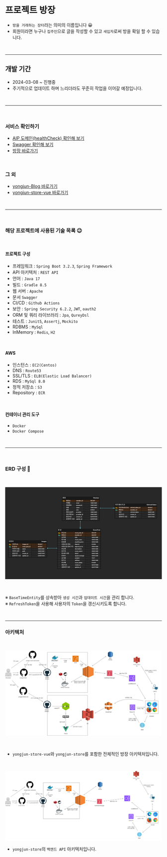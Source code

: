 # 프로젝트 방장

- `방을 거래하는 장터`라는 의미의 이름입니다 😀
- 회원이라면 누구나 `집주인`으로 글을 작성할 수 있고 `새입자`로써 방을 확일 할 수 있습니다. 

<br>

---

## 개발 기간

- 2024-03-08 ~ 진행중
- 주기적으로 업데이트 하며 느리더라도 꾸준히 작업을 이어갈 예정입니다.

<br>

---

<br>

### 서비스 확인하기

- <a href="https://api.yongjun.store/health" target="_blank">AIP 도메인(healthCheck) 확인해 보기</a>
- <a href="https://api.yongjun.store/swagger-ui/index.html" target="_blank">Swagger 확인해 보기</a>
- <a href="https://yongjun.store/" target="_blank">방장 바로가기</a>

<br>

### 그 외

- <a href="https://yongjun96.github.io" target="_blank">yongjun-Blog 바로가기</a>
- <a href="https://github.com/yongjun96/yogjun-store-vue" target="_blank">yongjun-store-vue 바로가기</a>

<br>

--- 

<br>

### 해당 프로젝트에 사용된 기술 목록 😉

<br>

#### 프로젝트 구성

- 프레임워크 : `Spring Boot 3.2.3`, `Spring Framework`
- API 아키텍처 : `REST API`
- 언어 : `Java 17`
- 빌드 : `Gradle 8.5`
- 웹 서버 : `Apache`
- 문서 `Swagger`
- CI/CD : `Github Actions`
- 보안 : `Spring Security 6.2.2`, `JWT`, `oauth2`
- ORM 및 쿼리 라이브러리 : `Jpa`, `QureyDsl`
- 테스트 : `Junit5`, `Assertj`, `Mockito`
- RDBMS : `MySql`
- InMemory : `Redis`, `H2`

<br>

#### AWS

- 인스턴스 : `EC2(Centos)`
- DNS : `Route53`
- SSL/TLS : `ELB(Elastic Load Balancer)`
- RDS : `MySql 8.0`
- 정적 저장소 : `S3`
- Repository : `ECR`

<br>

#### 컨테이너 관리 도구

- `Docker`
- `Docker Compose`

<br>

---

<br>

### ERD 구성 👀

<br>


![ERD](src/main/resources/templates/yongjun-store-erd.PNG)

<br>

※ `BaseTimeEntity`를 상속받아 `생성 시간`과 `업데이트 시간`을 관리 합니다.  
※ `RefreshToken`을 사용해 사용자의 `Token`을 갱신시키도록 합니다.

<br>

---

### 아키텍처

<br>

![아키텍처](src/main/resources/templates/전체적인%20아키텍처.jpg)

<br>

- `yongjun-store-vue`와 `yongjun-store`를 포함한 전체적인 방장 아키텍처입니다.

<br>

![아키텍처](src/main/resources/templates/백엔드%20아키텍처.png)

- `yongjun-store`의 `백엔드 API` 아키텍처입니다.







